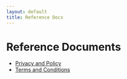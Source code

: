 ```yaml
---
layout: default
title: Reference Docs
---
```



# Reference Documents

- [Privacy and Policy](privacy)
- [Terms and Conditions](terms)

